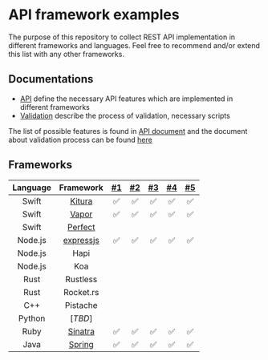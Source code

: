 # API framework examples

The purpose of this repository to collect REST API implementation in different frameworks and languages.
Feel free to recommend and/or extend this list with any other frameworks.

## Documentations

* [API](api.md) define the necessary API features which are implemented in different frameworks
* [Validation](validation.md) describe the process of validation, necessary scripts

The list of possible features is found in [API document](api.md) and the document about validation process can be found [here](validation.md)

## Frameworks

| Language | Framework | [#1](api.md#1-basic-api-with-versioning) | [#2](api.md#2-router-parameter-handling) | [#3](api.md#3-basic-json-middleware) | [#4](api.md#4-alter-requests) | [#5](api.md#5-basic-authentication) |
:---: | :---: | :---: | :---: | :---: | :---: | :---: |
Swift | [Kitura](https://www.kitura.io) | :white_check_mark: | :white_check_mark: | :white_check_mark: | :white_check_mark: | :white_check_mark: |
Swift | [Vapor](https://vapor.codes) | :white_check_mark: | :white_check_mark: | :white_check_mark: | :white_check_mark: | :white_check_mark: |
Swift | [Perfect](https://perfect.org) | | | | | |
Node.js | [expressjs](https://expressjs.com) | :white_check_mark: | :white_check_mark: | :white_check_mark: | :white_check_mark: | :white_check_mark: |
Node.js | Hapi | | | | | |
Node.js | Koa | | | | | |
Rust | Rustless | | | | | |
Rust | Rocket.rs | | | | | |
C++ | Pistache | | | | | |
Python | [_TBD_] | | | | | |
Ruby | [Sinatra](http://sinatrarb.com) | :white_check_mark: | :white_check_mark: | :white_check_mark: | :white_check_mark: | :white_check_mark: |
Java | [Spring](https://spring.io/projects/spring-boot) | :white_check_mark: | :white_check_mark: | :white_check_mark: | :white_check_mark: | :white_check_mark: |